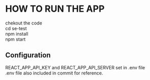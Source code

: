 # HOW TO RUN THE APP

chekout the code <br />
cd se-test<br />
npm install<br />
npm start<br />


## Configuration
REACT_APP_API_KEY and REACT_APP_API_SERVER set in .env file<br />
.env file also included in commit for reference.<br />



